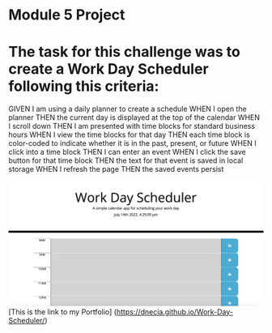 # **Module 5 Project**
# The task for this challenge was to create a Work Day Scheduler following this criteria: 
GIVEN I am using a daily planner to create a schedule
WHEN I open the planner
THEN the current day is displayed at the top of the calendar
WHEN I scroll down
THEN I am presented with time blocks for standard business hours
WHEN I view the time blocks for that day
THEN each time block is color-coded to indicate whether it is in the past, present, or future
WHEN I click into a time block
THEN I can enter an event
WHEN I click the save button for that time block
THEN the text for that event is saved in local storage
WHEN I refresh the page
THEN the saved events persist

![alt text](./Work%20Day%20Scheduler%20Screenshot.png)
[This is the link to my Portfolio] (https://dnecia.github.io/Work-Day-Scheduler/)